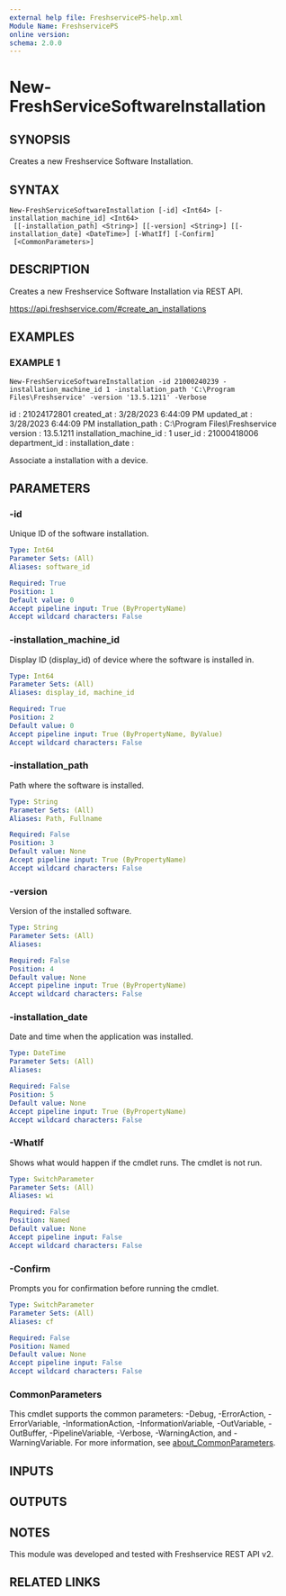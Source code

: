 ```yaml
---
external help file: FreshservicePS-help.xml
Module Name: FreshservicePS
online version:
schema: 2.0.0
---
```


# New-FreshServiceSoftwareInstallation

## SYNOPSIS
Creates a new Freshservice Software Installation.

## SYNTAX

```
New-FreshServiceSoftwareInstallation [-id] <Int64> [-installation_machine_id] <Int64>
 [[-installation_path] <String>] [[-version] <String>] [[-installation_date] <DateTime>] [-WhatIf] [-Confirm]
 [<CommonParameters>]
```

## DESCRIPTION
Creates a new Freshservice Software Installation via REST API.

https://api.freshservice.com/#create_an_installations

## EXAMPLES

### EXAMPLE 1
```
New-FreshServiceSoftwareInstallation -id 21000240239 -installation_machine_id 1 -installation_path 'C:\Program Files\Freshservice' -version '13.5.1211' -Verbose
```

id                      : 21024172801
created_at              : 3/28/2023 6:44:09 PM
updated_at              : 3/28/2023 6:44:09 PM
installation_path       : C:\Program Files\Freshservice
version                 : 13.5.1211
installation_machine_id : 1
user_id                 : 21000418006
department_id           :
installation_date       :

Associate a installation with a device.

## PARAMETERS

### -id
Unique ID of the software installation.

```yaml
Type: Int64
Parameter Sets: (All)
Aliases: software_id

Required: True
Position: 1
Default value: 0
Accept pipeline input: True (ByPropertyName)
Accept wildcard characters: False
```

### -installation_machine_id
Display ID (display_id) of device where the software is installed in.

```yaml
Type: Int64
Parameter Sets: (All)
Aliases: display_id, machine_id

Required: True
Position: 2
Default value: 0
Accept pipeline input: True (ByPropertyName, ByValue)
Accept wildcard characters: False
```

### -installation_path
Path where the software is installed.

```yaml
Type: String
Parameter Sets: (All)
Aliases: Path, Fullname

Required: False
Position: 3
Default value: None
Accept pipeline input: True (ByPropertyName)
Accept wildcard characters: False
```

### -version
Version of the installed software.

```yaml
Type: String
Parameter Sets: (All)
Aliases:

Required: False
Position: 4
Default value: None
Accept pipeline input: True (ByPropertyName)
Accept wildcard characters: False
```

### -installation_date
Date and time when the application was installed.

```yaml
Type: DateTime
Parameter Sets: (All)
Aliases:

Required: False
Position: 5
Default value: None
Accept pipeline input: True (ByPropertyName)
Accept wildcard characters: False
```

### -WhatIf
Shows what would happen if the cmdlet runs.
The cmdlet is not run.

```yaml
Type: SwitchParameter
Parameter Sets: (All)
Aliases: wi

Required: False
Position: Named
Default value: None
Accept pipeline input: False
Accept wildcard characters: False
```

### -Confirm
Prompts you for confirmation before running the cmdlet.

```yaml
Type: SwitchParameter
Parameter Sets: (All)
Aliases: cf

Required: False
Position: Named
Default value: None
Accept pipeline input: False
Accept wildcard characters: False
```

### CommonParameters
This cmdlet supports the common parameters: -Debug, -ErrorAction, -ErrorVariable, -InformationAction, -InformationVariable, -OutVariable, -OutBuffer, -PipelineVariable, -Verbose, -WarningAction, and -WarningVariable. For more information, see [about_CommonParameters](http://go.microsoft.com/fwlink/?LinkID=113216).

## INPUTS

## OUTPUTS

## NOTES
This module was developed and tested with Freshservice REST API v2.

## RELATED LINKS
